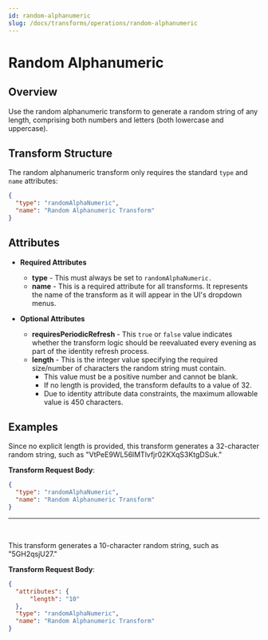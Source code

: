 ```yaml
---
id: random-alphanumeric
slug: /docs/transforms/operations/random-alphanumeric
---
```

# Random Alphanumeric

## Overview

Use the random alphanumeric transform to generate a random string of any length, comprising both numbers and letters (both lowercase and uppercase).

## Transform Structure

The random alphanumeric transform only requires the standard `type` and `name` attributes:

```json
{
  "type": "randomAlphaNumeric",
  "name": "Random Alphanumeric Transform"
}
```

## Attributes

- **Required Attributes**
  - **type** - This must always be set to `randomAlphaNumeric.`
  - **name** - This is a required attribute for all transforms. It represents the name of the transform as it will appear in the UI's dropdown menus.

- **Optional Attributes**
  - **requiresPeriodicRefresh** - This `true` or `false` value indicates whether the transform logic should be reevaluated every evening as part of the identity refresh process.
  - **length** - This is the integer value specifying the required size/number of characters the random string must contain. 
    - This value must be a positive number and cannot be blank.
    - If no length is provided, the transform defaults to a value of 32.
    - Due to identity attribute data constraints, the maximum allowable value is 450 characters.

## Examples

Since no explicit length is provided, this transform generates a 32-character random string, such as "VtPeE9WL56lMTlvfjr02KXqS3KtgDSuk."

**Transform Request Body**:

```json
{
  "type": "randomAlphaNumeric",
  "name": "Random Alphanumeric Transform"
}
```

---

<p>&nbsp;</p>

This transform generates a 10-character random string, such as "5GH2qsjU27."

**Transform Request Body**:

```json
{
  "attributes": {
      "length": "10"
  },
  "type": "randomAlphaNumeric",
  "name": "Random Alphanumeric Transform"
}
```
